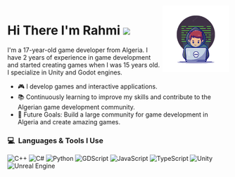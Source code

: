 <img align="right" src="https://raw.githubusercontent.com/mohamedelkashef15/mohamedelkashef15/main/github-profile.png" width="30%"> 

<h1>
  Hi There I'm Rahmi 
  <img src="https://media.giphy.com/media/hvRJCLFzcasrR4ia7z/giphy.gif" width="28">
</h1>

<p>
I'm a 17-year-old game developer from Algeria. I have 2 years of experience in game development and started creating games when I was 15 years old. I specialize in Unity and Godot engines.
</p>

- 🎮 I develop games and interactive applications.  
- 📚 Continuously learning to improve my skills and contribute to the Algerian game development community.  
- 🎯 Future Goals: Build a large community for game development in Algeria and create amazing games.  

### 💻 &nbsp;Languages & Tools I Use
![C++](https://img.shields.io/badge/-C++-00599C?style=flat&logo=c%2B%2B&logoColor=white)
![C#](https://img.shields.io/badge/-C%23-239120?style=flat&logo=c-sharp&logoColor=white)
![Python](https://img.shields.io/badge/-Python-3776AB?style=flat&logo=python&logoColor=white)
![GDScript](https://img.shields.io/badge/-GDScript-478CBF?style=flat&logo=godot&logoColor=white)
![JavaScript](https://img.shields.io/badge/-JavaScript-F7DF1E?style=flat&logo=javascript&logoColor=black)
![TypeScript](https://img.shields.io/badge/-TypeScript-3178C6?style=flat&logo=typescript&logoColor=white)
![Unity](https://img.shields.io/badge/-Unity-000000?style=flat&logo=unity&logoColor=white)
![Unreal Engine](https://img.shields.io/badge/-Unreal%20Engine-313131?style=flat&logo=unreal-engine&logoColor=white)


